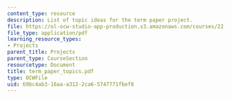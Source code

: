 ```yaml
---
content_type: resource
description: List of topic ideas for the term paper project.
file: https://ol-ocw-studio-app-production.s3.amazonaws.com/courses/22-314j-structural-mechanics-in-nuclear-power-technology-fall-2006/69bc4ab316aaa3122ca65747771fbef8_term_paper_topics.pdf
file_type: application/pdf
learning_resource_types:
- Projects
parent_title: Projects
parent_type: CourseSection
resourcetype: Document
title: term_paper_topics.pdf
type: OCWFile
uid: 69bc4ab3-16aa-a312-2ca6-5747771fbef8
---
```

